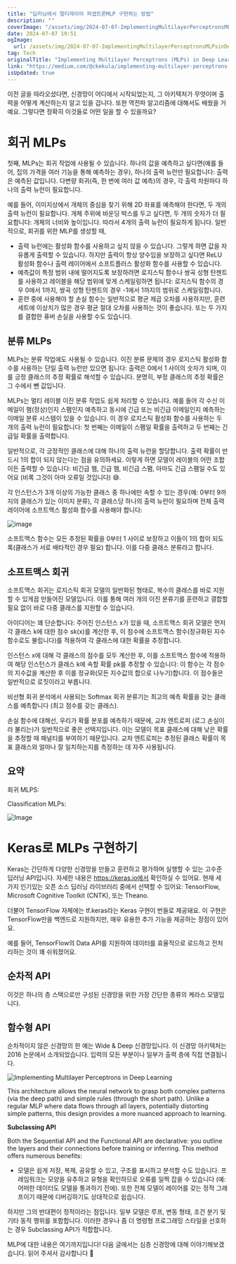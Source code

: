 ```yaml
---
title: "딥러닝에서 멀티레이어 퍼셉트론MLP 구현하는 방법"
description: ""
coverImage: "/assets/img/2024-07-07-ImplementingMultilayerPerceptronsMLPsinDeepLearning_0.png"
date: 2024-07-07 19:51
ogImage:
  url: /assets/img/2024-07-07-ImplementingMultilayerPerceptronsMLPsinDeepLearning_0.png
tag: Tech
originalTitle: "Implementing Multilayer Perceptrons (MLPs) in Deep Learning"
link: "https://medium.com/@ckekula/implementing-multilayer-perceptrons-a-mathematical-guide-c528ea89704d"
isUpdated: true
---
```


이전 글을 따라오셨다면, 신경망이 어디에서 시작되었는지, 그 아키텍처가 무엇이며 출력을 어떻게 계산하는지 알고 있을 겁니다. 또한 역전파 알고리즘에 대해서도 배웠을 거예요. 그렇다면 정확히 이것들로 어떤 일을 할 수 있을까요?

# 회귀 MLPs

첫째, MLPs는 회귀 작업에 사용될 수 있습니다. 하나의 값을 예측하고 싶다면(예를 들어, 집의 가격을 여러 기능을 통해 예측하는 경우), 하나의 출력 뉴런만 필요합니다: 출력은 예측된 값입니다. 다변량 회귀(즉, 한 번에 여러 값 예측)의 경우, 각 출력 차원마다 하나의 출력 뉴런이 필요합니다.

예를 들어, 이미지상에서 개체의 중심을 찾기 위해 2D 좌표를 예측해야 한다면, 두 개의 출력 뉴런이 필요합니다. 개체 주위에 바운딩 박스를 두고 싶다면, 두 개의 숫자가 더 필요합니다: 개체의 너비와 높이입니다. 따라서 4개의 출력 뉴런이 필요하게 됩니다. 일반적으로, 회귀를 위한 MLP를 생성할 때,

<!-- cozy-coder - 수평 -->

<ins class="adsbygoogle"
     style="display:block"
     data-ad-client="ca-pub-4877378276818686"
     data-ad-slot="1107185301"
     data-ad-format="auto"
     data-full-width-responsive="true"></ins>

<script>
     (adsbygoogle = window.adsbygoogle || []).push({});
</script>

- 출력 뉴런에는 활성화 함수를 사용하고 싶지 않을 수 있습니다. 그렇게 하면 값을 자유롭게 출력할 수 있습니다. 하지만 출력이 항상 양수임을 보장하고 싶다면 ReLU 활성화 함수나 출력 레이어에서 소프트플러스 활성화 함수를 사용할 수 있습니다.
- 예측값이 특정 범위 내에 떨어지도록 보장하려면 로지스틱 함수나 쌍곡 성형 탄젠트를 사용하고 레이블을 해당 범위에 맞게 스케일링하면 됩니다: 로지스틱 함수의 경우 0에서 1까지, 쌍곡 성형 탄젠트의 경우 -1에서 1까지의 범위로 스케일링합니다.
- 훈련 중에 사용해야 할 손실 함수는 일반적으로 평균 제곱 오차를 사용하지만, 훈련 세트에 이상치가 많은 경우 평균 절대 오차를 사용하는 것이 좋습니다. 또는 두 가지를 결합한 퓨버 손실을 사용할 수도 있습니다.

## 분류 MLPs

MLPs는 분류 작업에도 사용될 수 있습니다. 이진 분류 문제의 경우 로지스틱 활성화 함수를 사용하는 단일 출력 뉴런만 있으면 됩니다: 출력은 0에서 1 사이의 숫자가 되며, 이를 긍정 클래스의 추정 확률로 해석할 수 있습니다. 분명히, 부정 클래스의 추정 확률은 그 수에서 뺀 값입니다.

MLPs는 멀티 레이블 이진 분류 작업도 쉽게 처리할 수 있습니다. 예를 들어 각 수신 이메일이 햄(정상)인지 스팸인지 예측하고 동시에 긴급 또는 비긴급 이메일인지 예측하는 이메일 분류 시스템이 있을 수 있습니다. 이 경우 로지스틱 활성화 함수를 사용하는 두 개의 출력 뉴런이 필요합니다: 첫 번째는 이메일이 스팸일 확률을 출력하고 두 번째는 긴급일 확률을 출력합니다.

<!-- cozy-coder - 수평 -->

<ins class="adsbygoogle"
     style="display:block"
     data-ad-client="ca-pub-4877378276818686"
     data-ad-slot="1107185301"
     data-ad-format="auto"
     data-full-width-responsive="true"></ins>

<script>
     (adsbygoogle = window.adsbygoogle || []).push({});
</script>

일반적으로, 각 긍정적인 클래스에 대해 하나의 출력 뉴런을 할당합니다. 출력 확률이 반드시 1의 합이 되지 않는다는 점을 유의하세요. 이렇게 하면 모델이 레이블의 어떤 조합이든 출력할 수 있습니다: 비긴급 햄, 긴급 햄, 비긴급 스팸, 아마도 긴급 스팸일 수도 있어요 (비록 그것이 아마 오류일 것입니다) 😅.

각 인스턴스가 3개 이상의 가능한 클래스 중 하나에만 속할 수 있는 경우(예: 0부터 9까지의 클래스가 있는 이미지 분류), 각 클래스당 하나의 출력 뉴런이 필요하며 전체 출력 레이어에 소프트맥스 활성화 함수를 사용해야 합니다:

![image](/assets/img/2024-07-07-ImplementingMultilayerPerceptronsMLPsinDeepLearning_0.png)

소프트맥스 함수는 모든 추정된 확률을 0부터 1 사이로 보장하고 이들이 1의 합이 되도록(클래스가 서로 배타적인 경우 필요) 합니다. 이를 다중 클래스 분류라고 합니다.

<!-- cozy-coder - 수평 -->

<ins class="adsbygoogle"
     style="display:block"
     data-ad-client="ca-pub-4877378276818686"
     data-ad-slot="1107185301"
     data-ad-format="auto"
     data-full-width-responsive="true"></ins>

<script>
     (adsbygoogle = window.adsbygoogle || []).push({});
</script>

## 소프트맥스 회귀

소프트맥스 회귀는 로지스틱 회귀 모델의 일반화된 형태로, 복수의 클래스를 바로 지원할 수 있게끔 만들어진 모델입니다. 이를 통해 여러 개의 이진 분류기를 훈련하고 결합할 필요 없이 바로 다중 클래스를 지원할 수 있습니다.

아이디어는 꽤 단순합니다: 주어진 인스턴스 x가 있을 때, 소프트맥스 회귀 모델은 먼저 각 클래스 k에 대한 점수 sk(x)를 계산한 후, 이 점수에 소프트맥스 함수(정규화된 지수 함수로도 불립니다)를 적용하여 각 클래스에 대한 확률을 추정합니다.

인스턴스 x에 대해 각 클래스의 점수를 모두 계산한 후, 이를 소프트맥스 함수에 적용하여 해당 인스턴스가 클래스 k에 속할 확률 pk를 추정할 수 있습니다: 이 함수는 각 점수의 지수값을 계산한 후 이를 정규화(모든 지수값의 합으로 나누기)합니다. 이 점수들은 일반적으로 로짓이라고 부릅니다.

<!-- cozy-coder - 수평 -->

<ins class="adsbygoogle"
     style="display:block"
     data-ad-client="ca-pub-4877378276818686"
     data-ad-slot="1107185301"
     data-ad-format="auto"
     data-full-width-responsive="true"></ins>

<script>
     (adsbygoogle = window.adsbygoogle || []).push({});
</script>

비선형 회귀 분석에서 사용되는 Softmax 회귀 분류기는 최고의 예측 확률을 갖는 클래스를 예측합니다 (최고 점수를 갖는 클래스).

손실 함수에 대해선, 우리가 확률 분포를 예측하기 때문에, 교차 엔트로피 (로그 손실이라 불리는)가 일반적으로 좋은 선택지입니다. 이는 모델이 목표 클래스에 대해 낮은 확률을 추정할 때 패널티를 부여하기 때문입니다. 교차 엔트로피는 추정된 클래스 확률이 목표 클래스와 얼마나 잘 일치하는지를 측정하는 데 자주 사용됩니다.

## 요약

회귀 MLPS:

<!-- cozy-coder - 수평 -->

<ins class="adsbygoogle"
     style="display:block"
     data-ad-client="ca-pub-4877378276818686"
     data-ad-slot="1107185301"
     data-ad-format="auto"
     data-full-width-responsive="true"></ins>

<script>
     (adsbygoogle = window.adsbygoogle || []).push({});
</script>

Classification MLPs:

![Image](/assets/img/2024-07-07-ImplementingMultilayerPerceptronsMLPsinDeepLearning_2.png)

# Keras로 MLPs 구현하기

<!-- cozy-coder - 수평 -->

<ins class="adsbygoogle"
     style="display:block"
     data-ad-client="ca-pub-4877378276818686"
     data-ad-slot="1107185301"
     data-ad-format="auto"
     data-full-width-responsive="true"></ins>

<script>
     (adsbygoogle = window.adsbygoogle || []).push({});
</script>

Keras는 간단하게 다양한 신경망을 만들고 훈련하고 평가하며 실행할 수 있는 고수준 딥러닝 API입니다. 자세한 내용은 https://keras.io에서 확인하실 수 있어요. 현재 세 가지 인기있는 오픈 소스 딥러닝 라이브러리 중에서 선택할 수 있어요: TensorFlow, Microsoft Cognitive Toolkit (CNTK), 또는 Theano.

더불어 TensorFlow 자체에는 tf.keras라는 Keras 구현이 번들로 제공돼요. 이 구현은 TensorFlow만을 백엔드로 지원하지만, 매우 유용한 추가 기능을 제공하는 장점이 있어요.

예를 들어, TensorFlow의 Data API를 지원하여 데이터를 효율적으로 로드하고 전처리하는 것이 꽤 쉬워졌어요.

<!-- cozy-coder - 수평 -->

<ins class="adsbygoogle"
     style="display:block"
     data-ad-client="ca-pub-4877378276818686"
     data-ad-slot="1107185301"
     data-ad-format="auto"
     data-full-width-responsive="true"></ins>

<script>
     (adsbygoogle = window.adsbygoogle || []).push({});
</script>

## 순차적 API

이것은 하나의 층 스택으로만 구성된 신경망을 위한 가장 간단한 종류의 케라스 모델입니다.

## 함수형 API

순차적이지 않은 신경망의 한 예는 Wide & Deep 신경망입니다. 이 신경망 아키텍처는 2016 논문에서 소개되었습니다. 입력의 모든 부분이나 일부가 출력 층에 직접 연결됩니다.

<!-- cozy-coder - 수평 -->

<ins class="adsbygoogle"
     style="display:block"
     data-ad-client="ca-pub-4877378276818686"
     data-ad-slot="1107185301"
     data-ad-format="auto"
     data-full-width-responsive="true"></ins>

<script>
     (adsbygoogle = window.adsbygoogle || []).push({});
</script>

![Implementing Multilayer Perceptrons in Deep Learning](/assets/img/2024-07-07-ImplementingMultilayerPerceptronsMLPsinDeepLearning_4.png)

This architecture allows the neural network to grasp both complex patterns (via the deep path) and simple rules (through the short path). Unlike a regular MLP where data flows through all layers, potentially distorting simple patterns, this design provides a more nuanced approach to learning.

**Subclassing API**

Both the Sequential API and the Functional API are declarative: you outline the layers and their connections before training or inferring. This method offers numerous benefits:

<!-- cozy-coder - 수평 -->

<ins class="adsbygoogle"
     style="display:block"
     data-ad-client="ca-pub-4877378276818686"
     data-ad-slot="1107185301"
     data-ad-format="auto"
     data-full-width-responsive="true"></ins>

<script>
     (adsbygoogle = window.adsbygoogle || []).push({});
</script>

- 모델은 쉽게 저장, 복제, 공유할 수 있고, 구조를 표시하고 분석할 수도 있습니다. 프레임워크는 모양을 유추하고 유형을 확인하므로 오류를 일찍 잡을 수 있습니다 (예: 어떠한 데이터도 모델을 통과하기 전에). 또한 전체 모델이 레이어를 갖는 정적 그래프이기 때문에 디버깅하기도 상대적으로 쉽습니다.

하지만 그의 반대편이 정적이라는 점입니다. 일부 모델은 루프, 변동 형태, 조건 분기 및 기타 동적 행위를 포함합니다. 이러한 경우나 좀 더 명령형 프로그래밍 스타일을 선호하는 경우 Subclassing API가 적합합니다.

MLP에 대한 내용은 여기까지입니다! 다음 글에서는 심층 신경망에 대해 이야기해보겠습니다. 읽어 주셔서 감사합니다 🎉
